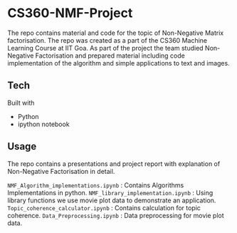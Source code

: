 # CS360-NMF-Project
The repo contains material and code for the topic of Non-Negative Matrix factorisation. The repo was created as a part of the CS360 Machine Learning Course at IIT Goa. As part of the project the team studied Non-Negative Factorisation and prepared material including code implementation of the algorithm and simple applications to text and images.

## Tech
Built with
- Python
- ipython notebook

## Usage
The repo contains a presentations and project report with explanation of Non-Negative Factorisation in detail. 

`NMF_Algorithm_implementations.ipynb` : Contains Algorithms Implementations in python.
`NMF_library_implementation.ipynb` : Using library functions we use movie plot data to demonstrate an application.
`Topic_coherence_calculator.ipynb` : Contains calculation for topic coherence.
`Data_Preprocessing.ipynb` : Data preprocessing for movie plot data.